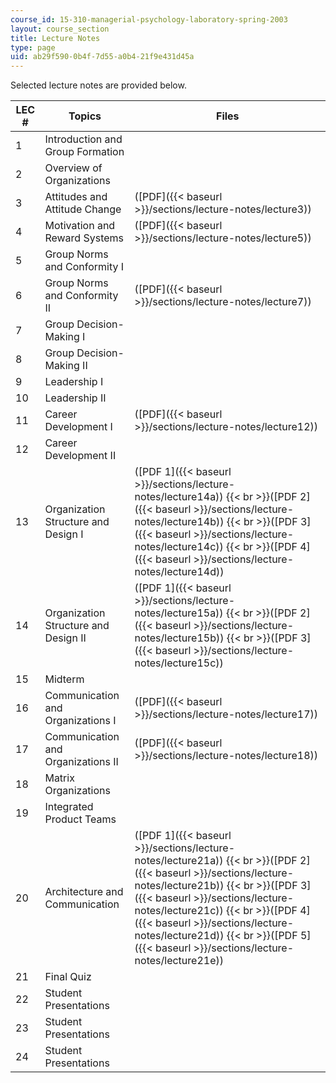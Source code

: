 ```yaml
---
course_id: 15-310-managerial-psychology-laboratory-spring-2003
layout: course_section
title: Lecture Notes
type: page
uid: ab29f590-0b4f-7d55-a0b4-21f9e431d45a
---
```


Selected lecture notes are provided below.

| LEC # | Topics | Files |
| --- | --- | --- |
| 1 | Introduction and Group Formation | &nbsp; |
| 2 | Overview of Organizations | &nbsp; |
| 3 | Attitudes and Attitude Change | ([PDF]({{< baseurl >}}/sections/lecture-notes/lecture3)) |
| 4 | Motivation and Reward Systems | ([PDF]({{< baseurl >}}/sections/lecture-notes/lecture5)) |
| 5 | Group Norms and Conformity I | &nbsp; |
| 6 | Group Norms and Conformity II | ([PDF]({{< baseurl >}}/sections/lecture-notes/lecture7)) |
| 7 | Group Decision-Making I | &nbsp; |
| 8 | Group Decision-Making II | &nbsp; |
| 9 | Leadership I | &nbsp; |
| 10 | Leadership II | &nbsp; |
| 11 | Career Development I | ([PDF]({{< baseurl >}}/sections/lecture-notes/lecture12)) |
| 12 | Career Development II | &nbsp; |
| 13 | Organization Structure and Design I | ([PDF 1]({{< baseurl >}}/sections/lecture-notes/lecture14a))  {{< br >}}([PDF 2]({{< baseurl >}}/sections/lecture-notes/lecture14b))  {{< br >}}([PDF 3]({{< baseurl >}}/sections/lecture-notes/lecture14c))  {{< br >}}([PDF 4]({{< baseurl >}}/sections/lecture-notes/lecture14d)) |
| 14 | Organization Structure and Design II | ([PDF 1]({{< baseurl >}}/sections/lecture-notes/lecture15a))  {{< br >}}([PDF 2]({{< baseurl >}}/sections/lecture-notes/lecture15b))  {{< br >}}([PDF 3]({{< baseurl >}}/sections/lecture-notes/lecture15c)) |
| 15 | Midterm | &nbsp; |
| 16 | Communication and Organizations I | ([PDF]({{< baseurl >}}/sections/lecture-notes/lecture17)) |
| 17 | Communication and Organizations II | ([PDF]({{< baseurl >}}/sections/lecture-notes/lecture18)) |
| 18 | Matrix Organizations | &nbsp; |
| 19 | Integrated Product Teams | &nbsp; |
| 20 | Architecture and Communication | ([PDF 1]({{< baseurl >}}/sections/lecture-notes/lecture21a))  {{< br >}}([PDF 2]({{< baseurl >}}/sections/lecture-notes/lecture21b))  {{< br >}}([PDF 3]({{< baseurl >}}/sections/lecture-notes/lecture21c))  {{< br >}}([PDF 4]({{< baseurl >}}/sections/lecture-notes/lecture21d))  {{< br >}}([PDF 5]({{< baseurl >}}/sections/lecture-notes/lecture21e)) |
| 21 | Final Quiz | &nbsp; |
| 22 | Student Presentations | &nbsp; |
| 23 | Student Presentations | &nbsp; |
| 24 | Student Presentations |